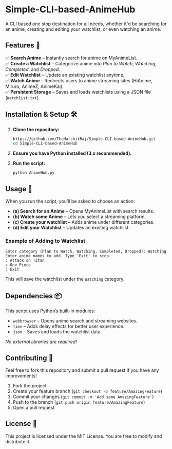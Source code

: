 # Simple-CLI-based-AnimeHub
A CLI based one stop destination for all needs, whether it'd be searching for an anime, creating and editing your watchlist, or even watching an anime.


## Features 🚀

✅ **Search Anime** – Instantly search for anime on MyAnimeList.  
✅ **Create a Watchlist** – Categorize anime into _Plan to Watch_, _Watching_, _Completed_, and _Dropped_.  
✅ **Edit Watchlist** – Update an existing watchlist anytime.  
✅ **Watch Anime** – Redirects users to anime streaming sites (HiAnime, Miruro, AnimeZ, AnimeKai).  
✅ **Persistent Storage** – Saves and loads watchlists using a JSON file (`Watchlist.txt`).  



## Installation & Setup 🛠️

1. **Clone the repository:**
   ```bash
   https://github.com/TheHarshitRaj/Simple-CLI-based-AnimeHub.git
   cd Simple-CLI-based-AnimeHub
   ```

2. **Ensure you have Python installed (3.x recommended).**  

3. **Run the script:**
   ```bash
   python AnimeHub.py
   ```



## Usage 📖

When you run the script, you’ll be asked to choose an action:

- **(a) Search for an Anime** – Opens MyAnimeList with search results.
- **(b) Watch some Anime** – Lets you select a streaming platform.
- **(c) Create your watchlist** – Adds anime under different categories.
- **(d) Edit your Watchlist** – Updates an existing watchlist.

### Example of Adding to Watchlist
```
Enter category (Plan to Watch, Watching, Completed, Dropped): Watching
Enter anime names to add. Type 'Exit' to stop.
: Attack on Titan
: One Piece
: Exit
```
This will save the watchlist under the `Watching` category.



## Dependencies 📦
This script uses Python’s built-in modules:
- `webbrowser` – Opens anime search and streaming websites.
- `time` – Adds delay effects for better user experience.
- `json` – Saves and loads the watchlist data.

_No external libraries are required!_



## Contributing 🤝
Feel free to fork this repository and submit a pull request if you have any improvements!  

1. Fork the project
2. Create your feature branch (`git checkout -b feature/AmazingFeature`)
3. Commit your changes (`git commit -m 'Add some AmazingFeature'`)
4. Push to the branch (`git push origin feature/AmazingFeature`)
5. Open a pull request



## License 📜
This project is licensed under the MIT License. You are free to modify and distribute it.
